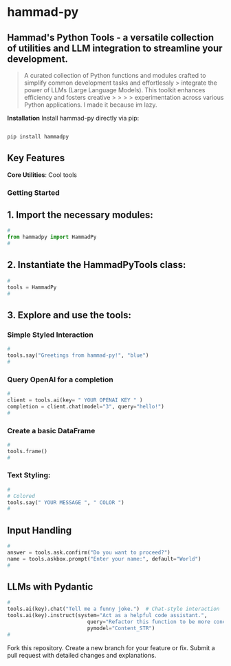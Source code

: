 # hammad-py
## Hammad's Python Tools - a versatile collection of utilities and LLM integration to streamline your development.

> A curated collection of Python functions and modules crafted to simplify common development tasks and effortlessly > integrate the power of LLMs (Large Language Models). This toolkit enhances efficiency and fosters creative > > > > experimentation across various Python applications. I made it because im lazy.

**Installation**
Install hammad-py directly via pip:

```bash

pip install hammadpy

```

## Key Features

**Core Utilities**: Cool tools

### Getting Started

## 1. Import the necessary modules:

```python
#
from hammadpy import HammadPy
#
```

## 2. Instantiate the HammadPyTools class:

```python
#
tools = HammadPy
#
```

## 3. Explore and use the tools:

### Simple Styled Interaction

```python
#
tools.say("Greetings from hammad-py!", "blue")
#
```

### Query OpenAI for a completion 

```python
#
client = tools.ai(key= " YOUR OPENAI KEY " )
completion = client.chat(model="3", query="hello!")
#
```

### Create a basic DataFrame

```python
#
tools.frame()
#
```

### Text Styling:

```python
#
# Colored
tools.say(" YOUR MESSAGE ", " COLOR ")
#
```

## Input Handling

```python
#
answer = tools.ask.confirm("Do you want to proceed?")
name = tools.askbox.prompt("Enter your name:", default="World")
#
```

## LLMs with Pydantic

```python
#
tools.ai(key).chat("Tell me a funny joke.")  # Chat-style interaction
tools.ai(key).instruct(system="Act as a helpful code assistant.",
                          query="Refactor this function to be more concise."
                          pymodel="Content_STR")
#
```

Fork this repository.
Create a new branch for your feature or fix.
Submit a pull request with detailed changes and explanations.
